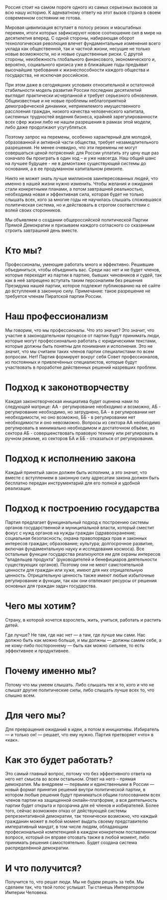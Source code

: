 Россия стоит на самом пороге одного из самых серьезных вызовов за всю нашу историю.
К адекватному ответу на этот вызов страна в своем современном состоянии не готова.

Мировая цивилизация вступает в полосу резких и масштабных перемен, итоги которых зафиксируют новое
соотношение сил в мире на десятилетия вперед. С одной стороны, набирающая оборот технологическая
революция влечет фундаментальные изменения всего уклада как общественной, так и частной жизни,
несущие не только новые возможности, но и новые существенные риски. С другой стороны, неизбежность
глобального финансового, экономического и, вероятно, социального кризиса уже в ближайшие годы предъявит
высочайшие требования к жизнеспособности каждого общества и государства, не исключая российское.

При этом даже в сегодняшних условиях относительной и остаточной стабильности модель развития России
последних десятилетий выглядит практически исчерпанной и требует серьезного обновления. Общеизвестные
и не новые проблемы неблагоприятной демографической динамики, неприемлемого имущественного расслоения
граждан, низкого качества человеческого капитала, системных трудностей ведения бизнеса, крайней
зарегулированности всех сфер жизни либо не нашли разрешения в рамках этой модели, либо даже продолжают
усугубляться.

Поэтому запрос на перемены, особенно характерный для молодой, образованной и активной части общества,
требует незамедлительного разрешения. Не менее очевидно, что эти перемены не могут совершаться ценой
потрясений: для России уплатить эту цену еще раз означало бы проиграть в один ход – и уже навсегда.
Наш общий шанс на лучшее будущее - не в демонтаже существующей системы до основания, а в ее продуманном
капитальном ремонте.

Никто не может знать лучше миллионов заинтересованных людей, что именно в нашей жизни нужно изменить.
Чтобы желания и ожидания стали конкретными планами, а потом завтрашней реальностью, необходима новая и
эффективная сила, которая будет не только слышать всех, кого за многие годы не научилась слышать
сложившаяся политическая система, но и действовать в строгом соответствии с волей своих сторонников.

Мы объявляем о создании общероссийской политической Партии Прямой Демократии и призываем каждого согласного
со сказанным строить завтрашний день вместе.

# Кто мы?

Профессионалы, умеющие работать много и эффективно. Решившие объединиться, чтобы объединить вас. Среди нас нет и не будет 
членов, которые переходят из партии в партию, бывших чиновников и судей, так как в неё запрещено вступать таким персоналиям 
без решения Президума нашей партии, которое подлежит публикованию на её сайте до вступления в законную силу. Примечание: 
такое разрешение не требуется членам Пиратской партии России. 

# Наш профессионализм

Мы говорим, что мы профессионалы. Что это значит? Это значит, что участие в законодательном процессе от партии 
будут принимать люди, которые могут профессионально работать с юридическими текстами, которые должны быть понятны для 
понимания и исполнения. Это не значит, что мы считаем таких членов партии специалистами по всем вопросам. Нет! Партия 
формирует вокруг себя Совет профессионалов, из постоянных и привлечённых специалистов, которые будут участвовать в 
проработке действенных решений назревших проблем.

# Подход к законотворчеству

Каждая законотворческая инициатива будет оценена нами по следующей матрице: АА - регулирование необходимо и возможно, АБ -
регулирование необходимо, но затруднено, БА - в регулировании нет необходимости, но оно возможно, ББ - в регулировании нет
необходимости и оно невозможно. Вопросы из сектора АА необходимо регулировать в минимально необходимом и достаточном объёме,
из сектора АБ - совершенствовать правовую технику или регулировать в ручном режиме, из секторов БА и ББ - отказаться от
регулирования.

# Подход к исполнению закона

Каждый принятый закон должен быть исполним, а это значит, что вместе с вступлением в законную силу адресатам закона должен
быть бесплатно передан инструментарий для его полной и удобной реализации.

# Подход к построению государства

Партия предлагает функцинальный подход к построению системы органов государственной и муниципальной власти, который сместит
фокус с нужд органов на нужды граждан (здравоохранение; социальная безопасность; охрана правопорядка прав и законных 
интересов граждан; образование; культура; долгосрочное развитие, включая фундаментальную науку и исследования космоса). Все 
остальные функции государства реализуются им для охраны интересов "владельцев продукта" (руководителей и бенефициаров 
деятельности существующих органов). Поэтому они не меют самстоятельной ценности для граждан или хуже, имеют для них
отрицательную ценность. Отрицательную ценность также имеют любые избыточные регулирование и функции, так как они отвлекают 
ресурсы от решения основных для граждан задач государства.

# Чего мы хотим?

Страну, в которой хочется взрослеть, жить, учиться, работать и растить детей.

Где лучше? Не там, где нас нет — а там, где лучше мы сами. Нас должно быть как можно больше,
и мы должны — должны самим себе, а не кому-либо постороннему — быть как можно сильнее, то есть
эффективнее и продуктивнее.

# Почему именно мы?

Потому что мы умеем слышать. Либо слышать тех и то, кого и что не слышат другие политические силы,
либо слышать лучше всех то, что слышно всем.

# Для чего мы?

Для превращения ожиданий в идеи, а потом в инициативы. Избиратель — и только он! — решает, что ему нужно.
Партия претворяет «что» в «как».

# Как это будет работать?

Это самый главный вопрос, потому что без эффективного ответа на него нет смысла во всем остальном.
Ответ на него – прямая демократия. Мы внедряем — первыми и единственными в России — новый формат
принятия решений внутри политической партии, в котором любые решения будут приниматься общим голосованием
всех членов партии на защищенной онлайн-платформе, а вся деятельность партии будет открыта и прозрачна для
её членов и избирателей. Более того, сейчас возможнен отказ от действующей системы репрезентативной демократии,
так технически возможно, что каждый гражданин может в любой момент выдать своему представителю императивный мандат,
в том числе людям, обладающим професиональной компетенцией в каждом конкретном поставленном вопросе, который он
вправе отозвать также в любой момент, либо принимать решения самостоятельно. Будет создана система распределённой
демократии.

# И что получится?

Получится то, что решат люди. Мы не будем решать за тебя. Мы сделаем так, что твой голос услышат. Ты станешь Императором Империи Человека.
